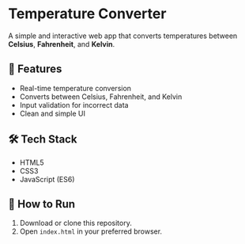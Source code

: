 # Temperature Converter

A simple and interactive web app that converts temperatures between **Celsius**, **Fahrenheit**, and **Kelvin**.

## 📌 Features
- Real-time temperature conversion
- Converts between Celsius, Fahrenheit, and Kelvin
- Input validation for incorrect data
- Clean and simple UI

## 🛠 Tech Stack
- HTML5
- CSS3
- JavaScript (ES6)

## 🚀 How to Run
1. Download or clone this repository.
2. Open `index.html` in your preferred browser.
